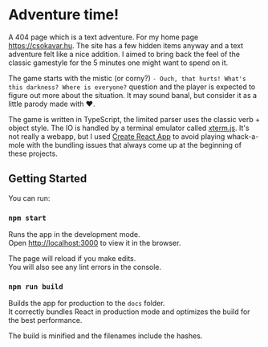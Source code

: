 # Adventure time!
A 404 page which is a text adventure. For my home page https://csokavar.hu. The site has a few hidden items anyway and a text adventure
felt like a nice addition. I aimed to bring back the feel of the classic gamestyle for the 5 minutes one might want to spend on it.

The game starts with the mistic (or corny?) `- Ouch, that hurts! What's this darkness? Where is everyone?` question and the player is expected to figure out more about the situation. It may sound banal, but consider it as a little parody made with ❤️.

The game is written in TypeScript, the limited parser uses the classic verb + object style. The IO is handled by a terminal emulator called [xterm.js](https://xtermjs.org/). It's not really a webapp, but I used [Create React App](https://github.com/facebook/create-react-app) to avoid playing whack-a-mole with the bundling issues that always come up at the beginning of these projects.

## Getting Started
You can run:

### `npm start`

Runs the app in the development mode.\
Open [http://localhost:3000](http://localhost:3000) to view it in the browser.

The page will reload if you make edits.\
You will also see any lint errors in the console.

### `npm run build`

Builds the app for production to the `docs` folder.\
It correctly bundles React in production mode and optimizes the build for the best performance.

The build is minified and the filenames include the hashes.
